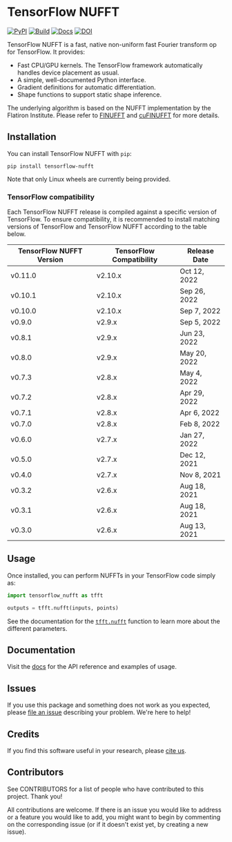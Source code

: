 # TensorFlow NUFFT

[![PyPI](https://badge.fury.io/py/tensorflow-nufft.svg)](https://badge.fury.io/py/tensorflow-nufft)
[![Build](https://github.com/mrphys/tensorflow-nufft/actions/workflows/build-package.yml/badge.svg)](https://github.com/mrphys/tensorflow-nufft/actions/workflows/build-package.yml)
[![Docs](https://img.shields.io/badge/api-reference-blue.svg)](https://mrphys.github.io/tensorflow-nufft)
[![DOI](https://zenodo.org/badge/382718757.svg)](https://zenodo.org/badge/latestdoi/382718757)

<!-- start-intro -->

TensorFlow NUFFT is a fast, native non-uniform fast Fourier transform op for
TensorFlow. It provides:

- Fast CPU/GPU kernels. The TensorFlow framework automatically handles device
  placement as usual.
- A simple, well-documented Python interface.
- Gradient definitions for automatic differentiation.
- Shape functions to support static shape inference.

The underlying algorithm is based on the NUFFT implementation by the Flatiron
Institute. Please refer to
[FINUFFT](https://github.com/flatironinstitute/finufft/) and
[cuFINUFFT](https://github.com/flatironinstitute/cufinufft/) for more details.

<!-- end-intro -->

<!-- start-install -->

## Installation

You can install TensorFlow NUFFT with ``pip``:

```
pip install tensorflow-nufft
```

Note that only Linux wheels are currently being provided.

### TensorFlow compatibility

Each TensorFlow NUFFT release is compiled against a specific version of
TensorFlow. To ensure compatibility, it is recommended to install matching
versions of TensorFlow and TensorFlow NUFFT according to the table below.

| TensorFlow NUFFT Version | TensorFlow Compatibility | Release Date |
| ------------------------ | ------------------------ | ------------ |
| v0.11.0                  | v2.10.x                  | Oct 12, 2022 |
| v0.10.1                  | v2.10.x                  | Sep 26, 2022 |
| v0.10.0                  | v2.10.x                  | Sep 7, 2022  |
| v0.9.0                   | v2.9.x                   | Sep 5, 2022  |
| v0.8.1                   | v2.9.x                   | Jun 23, 2022 |
| v0.8.0                   | v2.9.x                   | May 20, 2022 |
| v0.7.3                   | v2.8.x                   | May 4, 2022  |
| v0.7.2                   | v2.8.x                   | Apr 29, 2022 |
| v0.7.1                   | v2.8.x                   | Apr 6, 2022  |
| v0.7.0                   | v2.8.x                   | Feb 8, 2022  |
| v0.6.0                   | v2.7.x                   | Jan 27, 2022 |
| v0.5.0                   | v2.7.x                   | Dec 12, 2021 |
| v0.4.0                   | v2.7.x                   | Nov 8, 2021  |
| v0.3.2                   | v2.6.x                   | Aug 18, 2021 |
| v0.3.1                   | v2.6.x                   | Aug 18, 2021 |
| v0.3.0                   | v2.6.x                   | Aug 13, 2021 |

<!-- end-install -->

<!-- start-usage -->

## Usage

Once installed, you can perform NUFFTs in your TensorFlow code simply as:

```python
import tensorflow_nufft as tfft

outputs = tfft.nufft(inputs, points)
```

See the documentation for the
[`tfft.nufft`](https://mrphys.github.io/tensorflow-nufft/api_docs/tfft/nufft)
function to learn more about the different parameters.

<!-- end-usage -->

## Documentation

Visit the [docs](https://mrphys.github.io/tensorflow-nufft/) for the API
reference and examples of usage.

## Issues

If you use this package and something does not work as you expected, please
[file an issue](https://github.com/mrphys/tensorflow-nufft/issues/new)
describing your problem. We're here to help!

## Credits

If you find this software useful in your research, please
[cite us](https://doi.org/10.5281/zenodo.5198288).

## Contributors

See CONTRIBUTORS for a list of people who have contributed to this project.
Thank you!

All contributions are welcome. If there is an issue you would like to address
or a feature you would like to add, you might want to begin by commenting on
the corresponding issue (or if it doesn't exist yet, by creating a new issue).
